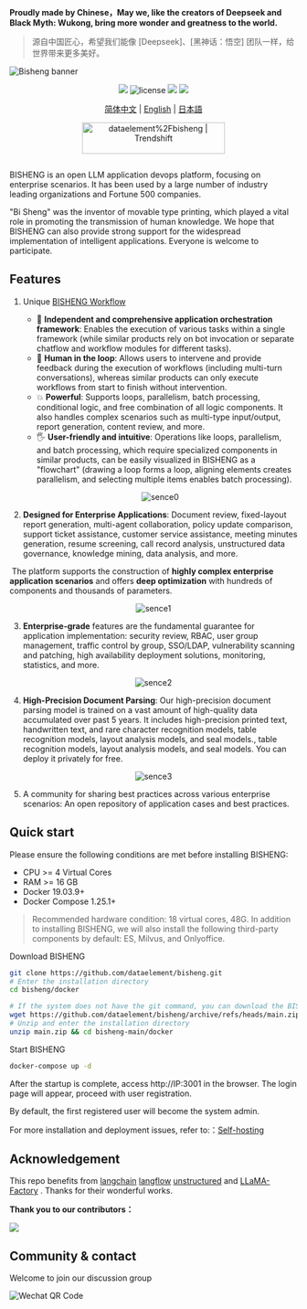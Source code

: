 **Proudly made by Chinese，May we, like the creators of Deepseek and Black Myth: Wukong, bring more wonder and greatness to the world.**

> 源自中国匠心，希望我们能像 [Deepseek]、[黑神话：悟空] 团队一样，给世界带来更多美好。

<img src="https://dataelem.com/bs/face.png" alt="Bisheng banner">

<p align="center">
    <a href="https://dataelem.feishu.cn/wiki/ZxW6wZyAJicX4WkG0NqcWsbynde"><img src="https://img.shields.io/badge/docs-Wiki-brightgreen"></a>
    <img src="https://img.shields.io/github/license/dataelement/bisheng" alt="license"/>
    <a href=""><img src="https://img.shields.io/github/last-commit/dataelement/bisheng"></a>
    <a href="https://star-history.com/#dataelement/bisheng&Timeline"><img src="https://img.shields.io/github/stars/dataelement/bisheng?color=yellow"></a> 
</p>
<p align="center">
  <a href="./README_CN.md">简体中文</a> |
  <a href="./README.md">English</a> |
  <a href="./README_JPN.md">日本語</a>
</p>

<p align="center">
  <a href="https://trendshift.io/repositories/717" target="_blank"><img src="https://trendshift.io/api/badge/repositories/717" alt="dataelement%2Fbisheng | Trendshift" style="width: 250px; height: 55px;" width="250" height="55"/></a>
</p>
<div class="column" align="middle">
  <!-- <a href="https://bisheng.slack.com/join/shared_invite/"> -->
    <!-- <img src="https://img.shields.io/badge/Join-Slack-orange" alt="join-slack"/> -->
  </a>
  <!-- <img src="https://img.shields.io/github/license/bisheng-io/bisheng" alt="license"/> -->
  <!-- <img src="https://img.shields.io/docker/pulls/bisheng-io/bisheng" alt="docker-pull-count" /> -->
</div>


BISHENG is an open LLM application devops platform, focusing on enterprise scenarios. It has been used by a large number of industry leading organizations and Fortune 500 companies.

"Bi Sheng" was the inventor of movable type printing, which played a vital role in promoting the transmission of human knowledge. We hope that BISHENG can also provide strong support for the widespread implementation of intelligent applications. Everyone is welcome to participate.


## Features 
1. Unique [BISHENG Workflow](https://dataelem.feishu.cn/wiki/R7HZwH5ZGiJUDrkHZXicA9pInif)
   - 🧩 **Independent and comprehensive application orchestration framework**: Enables the execution of various tasks within a single framework (while similar products rely on bot invocation or separate chatflow and workflow modules for different tasks).
   - 🔄 **Human in the loop**: Allows users to intervene and provide feedback during the execution of workflows (including multi-turn conversations), whereas similar products can only execute workflows from start to finish without intervention.
   - 💥 **Powerful**: Supports loops, parallelism, batch processing, conditional logic, and free combination of all logic components. It also handles complex scenarios such as multi-type input/output, report generation, content review, and more.
   - 🖐️ **User-friendly and intuitive**: Operations like loops, parallelism, and batch processing, which require specialized components in similar products, can be easily visualized in BISHENG as a "flowchart" (drawing a loop forms a loop, aligning elements creates parallelism, and selecting multiple items enables batch processing).
   <p align="center"><img src="https://dataelem.com/bs/bisheng_workflow.png" alt="sence0"></p>

2. <b>Designed for Enterprise Applications</b>: Document review, fixed-layout report generation, multi-agent collaboration, policy update comparison, support ticket assistance, customer service assistance, meeting minutes generation, resume screening, call record analysis, unstructured data governance, knowledge mining, data analysis, and more. 

​	The platform supports the construction of <b>highly complex enterprise application scenarios</b> and offers <b>deep optimization</b> 	with hundreds of components and thousands of parameters.
<p align="center"><img src="https://dataelem.com/bs/chat.png" alt="sence1"></p>

3. <b>Enterprise-grade</b> features are the fundamental guarantee for application implementation: security review, RBAC, user group management, traffic control by group, SSO/LDAP, vulnerability scanning and patching, high availability deployment solutions, monitoring, statistics, and more.
<p align="center"><img src="https://dataelem.com/bs/pro.png" alt="sence2"></p>

4. <b>High-Precision Document Parsing</b>: Our high-precision document parsing model is trained on a vast amount of high-quality data accumulated over past 5 years. It includes high-precision printed text, handwritten text, and rare character recognition models, table recognition models, layout analysis models, and seal models., table recognition models, layout analysis models, and seal models. You can deploy it privately for free.
<p align="center"><img src="https://dataelem.com/bs/ocr.png" alt="sence3"></p>

5. A community for sharing best practices across various enterprise scenarios: An open repository of application cases and best practices.
## Quick start 

Please ensure the following conditions are met before installing BISHENG:
- CPU >= 4 Virtual Cores
- RAM >= 16 GB
- Docker 19.03.9+
- Docker Compose 1.25.1+
> Recommended hardware condition: 18 virtual cores, 48G. In addition to installing BISHENG, we will also install the following third-party components by default: ES, Milvus, and Onlyoffice.

Download BISHENG
```bash
git clone https://github.com/dataelement/bisheng.git
# Enter the installation directory
cd bisheng/docker

# If the system does not have the git command, you can download the BISHENG code as a zip file.
wget https://github.com/dataelement/bisheng/archive/refs/heads/main.zip
# Unzip and enter the installation directory
unzip main.zip && cd bisheng-main/docker
```
Start BISHENG
```bash
docker-compose up -d
```
After the startup is complete, access http://IP:3001 in the browser. The login page will appear, proceed with user registration. 

By default, the first registered user will become the system admin. 

For more installation and deployment issues, refer to:：[Self-hosting](https://dataelem.feishu.cn/wiki/BSCcwKd4Yiot3IkOEC8cxGW7nPc)

## Acknowledgement 
This repo benefits from [langchain](https://github.com/langchain-ai/langchain) [langflow](https://github.com/logspace-ai/langflow) [unstructured](https://github.com/Unstructured-IO/unstructured) and [LLaMA-Factory](https://github.com/hiyouga/LLaMA-Factory) . Thanks for their wonderful works.

<b>Thank you to our contributors：</b>

<a href="https://github.com/dataelement/bisheng/graphs/contributors">
  <img src="https://contrib.rocks/image?repo=dataelement/bisheng" />
</a>



## Community & contact 
Welcome to join our discussion group

<img src="https://www.dataelem.com/nstatic/qrcode.png" alt="Wechat QR Code">


<!--
## Star History

[![Star History Chart](https://api.star-history.com/svg?repos=dataelement/bisheng&type=Date)](https://star-history.com/#dataelement/bisheng&Date)
-->
